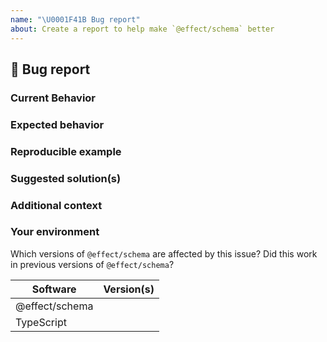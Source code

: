```yaml
---
name: "\U0001F41B Bug report"
about: Create a report to help make `@effect/schema` better
---
```


## 🐛 Bug report

### Current Behavior

<!-- If applicable, add screenshots to help explain your problem. -->

### Expected behavior

<!-- A clear and concise description of what you expected to happen. -->

### Reproducible example

### Suggested solution(s)

<!-- How could we solve this bug? What changes would need to made to `@effect/schema`? -->

### Additional context

<!-- Add any other context about the problem here.  -->

### Your environment

Which versions of `@effect/schema` are affected by this issue? Did this work in previous versions of `@effect/schema`?

<!-- PLEASE FILL THIS OUT -->

| Software      | Version(s) |
| ------------- | ---------- |
| @effect/schema |            |
| TypeScript    |            |
